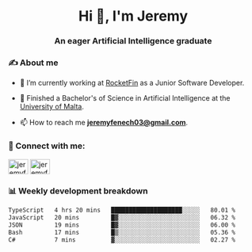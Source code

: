 <h1 align="center">Hi 👋, I'm Jeremy</h1>
<h3 align="center">An eager Artificial Intelligence graduate</h3>

<h3 align="left">✍ About me</h3>

- 🔭 I’m currently working at [RocketFin](https://rocketfin.co) as a Junior Software Developer.

- 🌱 Finished a Bachelor's of Science in Artificial Intelligence at the [University of Malta](https://www.linkedin.com/school/university-of-malta/).

- 📫 How to reach me **jeremyfenech03@gmail.com**.

<h3 align="left">🔗 Connect with me:</h3>
<p align="left">
<a href="https://linkedin.com/in/jeremyfenech" target="blank"><img align="center" src="https://raw.githubusercontent.com/rahuldkjain/github-profile-readme-generator/master/src/images/icons/Social/linked-in-alt.svg" alt="jeremyfenech" height="30" width="40" /></a>
<a href="https://www.leetcode.com/jeremyfen" target="blank"><img align="center" src="https://raw.githubusercontent.com/rahuldkjain/github-profile-readme-generator/master/src/images/icons/Social/leet-code.svg" alt="jeremyfen" height="30" width="40" /></a>
</p>


<h3 align="left">📊 Weekly development breakdown</h3>

<!--START_SECTION:waka-->

```txt
TypeScript   4 hrs 20 mins   ████████████████████░░░░░   80.01 %
JavaScript   20 mins         █▓░░░░░░░░░░░░░░░░░░░░░░░   06.32 %
JSON         19 mins         █▓░░░░░░░░░░░░░░░░░░░░░░░   06.00 %
Bash         17 mins         █▒░░░░░░░░░░░░░░░░░░░░░░░   05.36 %
C#           7 mins          ▓░░░░░░░░░░░░░░░░░░░░░░░░   02.27 %
```

<!--END_SECTION:waka-->
